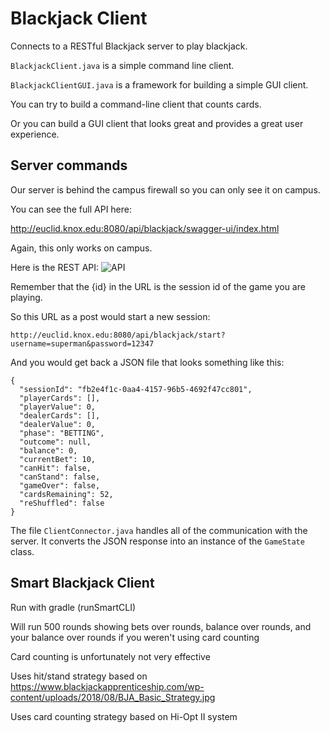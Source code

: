# Blackjack Client

Connects to a RESTful Blackjack server to play blackjack.

`BlackjackClient.java` is a simple command line client.

`BlackjackClientGUI.java` is a framework for building a simple GUI client.

You can try to build a command-line client that counts cards.

Or you can build a GUI client that looks great and provides a great user experience.

## Server commands
Our server is behind the campus firewall so you can only see it on campus.

You can see the full API here:

http://euclid.knox.edu:8080/api/blackjack/swagger-ui/index.html

Again, this only works on campus.

Here is the REST API:
![API](.github/images/blackjack-api.png)

Remember that the {id} in the URL is the session id of the game you are playing.

So this URL as a post would start a new session:

```
http://euclid.knox.edu:8080/api/blackjack/start?username=superman&password=12347
```

And you would get back a JSON file that looks something like this:
```
{
  "sessionId": "fb2e4f1c-0aa4-4157-96b5-4692f47cc801",
  "playerCards": [],
  "playerValue": 0,
  "dealerCards": [],
  "dealerValue": 0,
  "phase": "BETTING",
  "outcome": null,
  "balance": 0,
  "currentBet": 10,
  "canHit": false,
  "canStand": false,
  "gameOver": false,
  "cardsRemaining": 52,
  "reShuffled": false
}
```

The file `ClientConnector.java` handles all of the
communication with the server. It converts the JSON
response into an instance of the `GameState` class.


## Smart Blackjack Client

Run with gradle (runSmartCLI)

Will run 500 rounds showing bets over rounds, balance over rounds, and your balance over rounds if you weren't using card counting

Card counting is unfortunately not very effective

Uses hit/stand strategy based on https://www.blackjackapprenticeship.com/wp-content/uploads/2018/08/BJA_Basic_Strategy.jpg 

Uses card counting strategy based on Hi-Opt II system